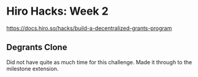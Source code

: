 # Hiro Hacks: Week 2

https://docs.hiro.so/hacks/build-a-decentralized-grants-program

## Degrants Clone

Did not have quite as much time for this challenge. Made it through to the milestone extension.